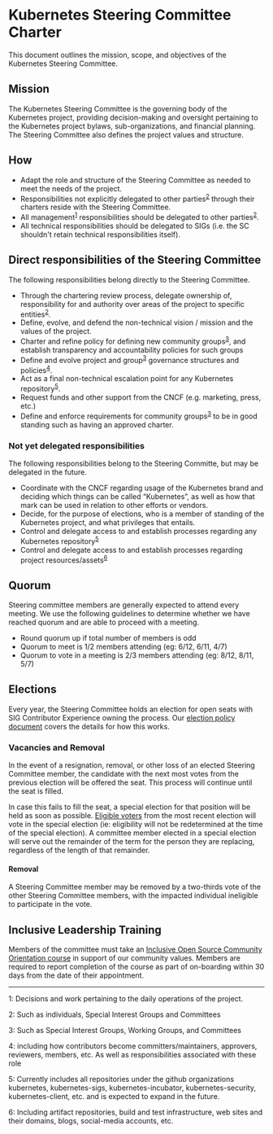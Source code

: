 ﻿# Kubernetes Steering Committee Charter

This document outlines the mission, scope, and objectives of the Kubernetes
Steering Committee.

## Mission

The Kubernetes Steering Committee is the governing body of the Kubernetes
project, providing decision-making and oversight pertaining to the Kubernetes
project bylaws, sub-organizations, and financial planning.  The Steering 
Committee also defines the project values and structure.

## How

* Adapt the role and structure of the Steering Committee as needed to meet the
  needs of the project.
* Responsibilities not explicitly delegated to other
  parties<sup>[2](#footnote2)</sup> through their charters reside with
  the Steering Committee.
* All management<sup>[1](#footnote1)</sup> responsibilities should be delegated to other
  parties<sup>[2](#footnote2)</sup>.
* All technical responsibilities should be delegated to SIGs (i.e. the SC shouldn't
  retain technical responsibilities itself).

## Direct responsibilities of the Steering Committee

The following responsibilities belong directly to the Steering Committee.

* Through the chartering review process, delegate ownership of, responsibility for
  and authority over areas of the project to specific entities<sup>[2](#footnote2)</sup>.
* Define, evolve, and defend the non-technical vision / mission and the values
  of the project.
* Charter and refine policy for defining new community groups<sup>[3](#footnote3)</sup>,
  and establish transparency and accountability policies for such groups
* Define and evolve project and group<sup>[3](#footnote3)</sup> governance
  structures and policies<sup>[4](#footnote4)</sup>.
* Act as a final non-technical escalation point for any Kubernetes repository<sup>[5](#footnote5)</sup>.
* Request funds and other support from the CNCF (e.g. marketing, press, etc.)
* Define and enforce requirements for community groups<sup>[3](#footnote3)</sup>
  to be in good standing such as having an approved charter.

### Not yet delegated responsibilities

The following responsibilities belong to the Steering Committe, but may be delegated in the future.

* Coordinate with the CNCF regarding usage of the Kubernetes brand and deciding
  which things can be called “Kubernetes”, as well as how that mark can be used
  in relation to other efforts or vendors.
* Decide, for the purpose of elections, who is a member of standing of the
  Kubernetes project, and what privileges that entails.
* Control and delegate access to and establish processes regarding
  any Kubernetes repository<sup>[5](#footnote5)</sup> 
* Control and delegate access to and establish processes regarding
  project resources/assets<sup>[6](#footnote6)</sup>  

## Quorum

Steering committee members are generally expected to attend every meeting. We
use the following guidelines to determine whether we have reached quorum and
are able to proceed with a meeting.

* Round quorum up if total number of members is odd
* Quorum to meet is 1/2 members attending (eg: 6/12, 6/11, 4/7)
* Quorum to vote in a meeting is 2/3 members attending (eg: 8/12, 8/11, 5/7)

<!--

STEERING CONSIDERATIONS

Communication and transparency

- [ ] Clarify the concerns/requirements for private discussion in committees

Voting

- [ ] Consider abstention from voting

Vacancies

- [ ] Add resignation

Removal

- [ ] Special election for specific removal scenarios
  - What is the perception of having a committee remove a representative that was elected by the community?
- [ ] Codify the voting process and channels for removal scenarios
- [ ] Consider CoCC guidance on removals as prior art: https://github.com/kubernetes/community/blob/master/committee-code-of-conduct/charter.md#removal
- [ ] Consider prior art in changes to maintainership e.g., SPIFFE/SPIRE (https://github.com/spiffe/spire/blob/main/MAINTAINERS.md#changes-in-maintainership)

COMMUNITY CONSIDERATIONS

Elections

- [ ] Mention Election subproject under SIG Contributor Experience as a specific owner, once it's established

Voting

- [ ] Better define voting requirements in specific scenarios
  - Consider 5/7, as 4/6 is a simple majority of the entire committee
  - Clarify requirements respective to size of committee and round up e.g., 7 * 2/3 = 4.6666..., which would be 5 votes out of 7
  - Are there scenarios where unanimity should be considered?
  - [Stephen] What about a combination of both?

No Confidence

- [ ] Provide guidelines on "no confidence"
  - Process transparency could be considered inversely proportional to the importance of these guidelines

Removal

- [ ] Scope of removal of members (one, many)
- [ ] Precedence for removal scenarios
- [ ] What details of removal scenarios should be public/private?
  - Call for removal?
  - Reason for removal?
  - Vote on removal?
  - What are the public artifacts of the removal process?
- [ ] What details of election results should be public/private?
- [ ] Consequences of removal scenarios
  - Are individuals ineligible for re-election?
    - Should community members have an opinion in this decision?
- [ ] When is removal appropriate?
- [ ] How should CoC concerns be considered in the removal process? Should they be?
- [ ] Guard against "popularity contests" or "burning at the person" in committee voting scenarios
- [ ] Are there antitrust implications in the removal process?
- [ ] Special elections may not have representative turnout
  - Define guidance on acts and thresholds to consider in a vote for removal
- [ ] Is removal an extraordinary power to grant?
  - "Policies like this have to work for the good of the community both when used well and when used poorly."
- [ ] Define removal process guidelines
  - "brief rationale for removal" + short time + "brief rebuttal"
  - Offer resignation as an option

-->

## Elections

Every year, the Steering Committee holds an election for open seats with SIG 
Contributor Experience owning the process. Our [election policy document](https://git.k8s.io/steering/elections.md) 
covers the details for how this works.

### Vacancies and Removal

In the event of a resignation, removal, or other loss of an elected Steering 
Committee member, the candidate with the next most votes from the previous 
election will be offered the seat. This process will continue until the seat is 
filled. 

In case this fails to fill the seat, a special election for that position will 
be held as soon as possible. [Eligible voters](https://git.k8s.io/steering/elections.md#eligibility-for-voting) from the most recent election 
will vote in the special election (ie: eligibility will not be redetermined at 
the time of the special election). A committee member elected in a special 
election will serve out the remainder of the term for the person they are 
replacing, regardless of the length of that remainder.

#### Removal

A Steering Committee member may be removed by a two-thirds vote of the other 
Steering Committee members, with the impacted individual ineligible to 
participate in the vote.

## Inclusive Leadership Training

Members of the committee must take an
[Inclusive Open Source Community Orientation course](https://training.linuxfoundation.org/training/inclusive-open-source-community-orientation-lfc102/)
in support of our community values.  Members are required to report
completion of the course as part of on-boarding within 30 days from
the date of their appointment.


---

<a name="footnote1">1</a>: Decisions and work pertaining to the daily 
operations of the project.

<a name="footnote2">2</a>: Such as individuals, Special Interest Groups and
Committees

<a name="footnote3">3</a>: Such as Special Interest Groups, Working Groups,
and Committees

<a name="footnote4">4</a>: including how contributors become 
committers/maintainers, approvers, reviewers, members, etc.  As well as 
responsibilities associated with these role

<a name="footnote5">5</a>: Currently includes all repositories under the 
github organizations kubernetes, kubernetes-sigs, kubernetes-incubator, 
kubernetes-security, kubernetes-client, etc. and is expected to expand in the
future.

<a name="footnote6">6</a>: Including artifact repositories, build and test
infrastructure, web sites and their domains, blogs, social-media accounts,
etc.
